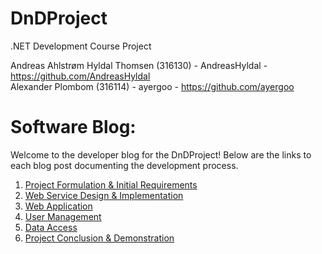 # DnDProject
.NET Development Course Project

Andreas Ahlstrøm Hyldal Thomsen (316130) - AndreasHyldal - https://github.com/AndreasHyldal \
Alexander Plombom (316114) - ayergoo - https://github.com/ayergoo 

# Software Blog:

Welcome to the developer blog for the DnDProject! Below are the links to each blog post documenting the development process.

1. [Project Formulation & Initial Requirements](LINK)
2. [Web Service Design & Implementation](LINK)
3. [Web Application](LINK)
4. [User Management](LINK)
5. [Data Access](LINK)
6. [Project Conclusion & Demonstration](LINK)
